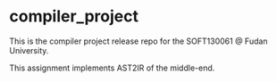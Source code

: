 # compiler_project
This is the compiler project release repo for the SOFT130061 @ Fudan University.

This assignment implements AST2IR of the middle-end.
